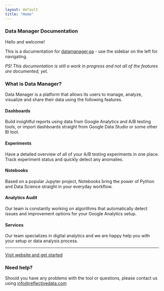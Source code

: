 ```yaml
---
layout: default
title: "Home"
---
```


### Data Manager Documentation

Hello and welcome!

This is a documentation for [datamanager.ga](https://datamanager.ga) - use the sidebar on the left for navigating.

_PS! This documentation is still a work in progress and not all of the features are documented, yet._

### What is Data Manager?

Data Manager is a platform that allows its users to manage, analyze, visualize and share their data using the following features.

#### Dashboards

Build insightful reports using data from Google Analytics and A/B testing tools, or import dashboards straight from Google Data Studio or some other BI tool.

#### Experiments

Have a detailed overview of all of your A/B testing experiments in one place. Track experiment status and quickly detect any anomalies.

#### Notebooks

Based on a popular Jupyter project, Notebooks bring the power of Python and Data Science straight in your everyday workflow.

#### Analytics Audit

Our team is constantly working on algorithms that automatically detect issues and improvement options for your Google Analytics setup.

#### Services

Our team specializes in digital analytics and we are happy help you with your setup or data analysis process.

---

[Visit website and get started](https://datamanager.ga)

### Need help?

Should you have any problems with the tool or questions, please contact us using info@reflectivedata.com
